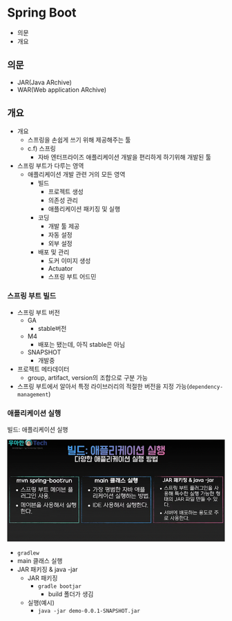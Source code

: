 # Spring Boot

- 의문
- 개요

## 의문

- JAR(Java ARchive)
- WAR(Web application ARchive)

## 개요

- 개요
  - 스프링을 손쉽게 쓰기 위해 제공해주는 툴
  - c.f) 스프링
    - 자바 엔터프라이즈 애플리케이션 개발을 편리하게 하기위해 개발된 툴
- 스프링 부트가 다루는 영역
  - 애플리케이션 개발 관련 거의 모든 영역
    - 빌드
      - 프로젝트 생성
      - 의존성 관리
      - 애플리케이션 패키징 및 실행
    - 코딩
      - 개발 툴 제공
      - 자동 설정
      - 외부 설정
    - 배포 및 관리
      - 도커 이미지 생성
      - Actuator
      - 스프링 부트 어드민

### 스프링 부트 빌드

- 스프링 부트 버전
  - GA
    - stable버전
  - M4
    - 배포는 됐는데, 아직 stable은 아님
  - SNAPSHOT
    - 개발중
- 프로젝트 메타데이터
  - group, artifact, version의 조합으로 구분 가능
- 스프링 부트에서 알아서 특정 라이브러리의 적절한 버전을 지정 가능(`dependency-management`)

### 애플리케이션 실행

빌드: 애플리케이션 실행

![](./images/spring_boot/build_application_execution1.png)

- `gradlew`
- main 클래스 실행
- JAR 패키징 & java -jar
  - JAR 패키징
    - `gradle bootjar`
      - build 폴더가 생김
  - 실행(예시)
    - `java -jar demo-0.0.1-SNAPSHOT.jar`
